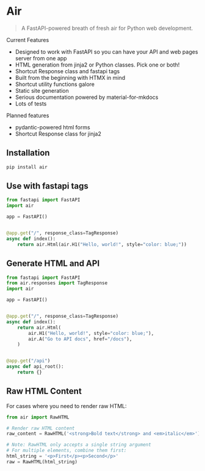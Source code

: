 # Air

> A FastAPI-powered breath of fresh air for Python web development.

Current Features 

- Designed to work with FastAPI so you can have your API and web pages server from one app
- HTML generation from jinja2 or Python classes. Pick one or both!
- ⁠Shortcut Response  class and fastapi tags
- Built from the beginning with ⁠HTMX in mind
- ⁠Shortcut utility functions galore
- Static site generation
- ⁠Serious documentation powered by material-for-mkdocs
- Lots of tests

Planned features

- ⁠pydantic-powered html forms
- ⁠Shortcut Response class for jinja2


## Installation

```sh
pip install air
```

## Use with fastapi tags

```python
from fastapi import FastAPI
import air

app = FastAPI()


@app.get("/", response_class=TagResponse)
async def index():
    return air.Html(air.H1("Hello, world!", style="color: blue;"))
```

## Generate HTML and API

```python
from fastapi import FastAPI
from air.responses import TagResponse
import air

app = FastAPI()


@app.get("/", response_class=TagResponse)
async def index():
    return air.Html(
        air.H1("Hello, world!", style="color: blue;"),
        air.A("Go to API docs", href="/docs"),
    )


@app.get("/api")
async def api_root():
    return {}
```

## Raw HTML Content

For cases where you need to render raw HTML:

```python
from air import RawHTML

# Render raw HTML content
raw_content = RawHTML('<strong>Bold text</strong> and <em>italic</em>')

# Note: RawHTML only accepts a single string argument
# For multiple elements, combine them first:
html_string = '<p>First</p><p>Second</p>'
raw = RawHTML(html_string)
```
